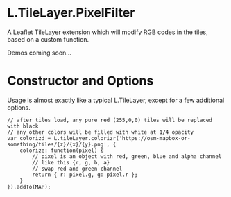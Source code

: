 # L.TileLayer.PixelFilter

A Leaflet TileLayer extension which will modify RGB codes in the tiles, based on a custom function.

Demos coming soon...

# Constructor and Options

Usage is almost exactly like a typical L.TileLayer, except for a few additional options.

    // after tiles load, any pure red (255,0,0) tiles will be replaced with black
    // any other colors will be filled with white at 1/4 opacity
    var colorizd = L.tileLayer.colorizr('https://osm-mapbox-or-something/tiles/{z}/{x}/{y}.png', {
        colorize: function(pixel) {
        	// pixel is an object with red, green, blue and alpha channel
        	// like this {r, g, b, a}
        	// swap red and green channel
        	return { r: pixel.g, g: pixel.r };
        }
    }).addTo(MAP);